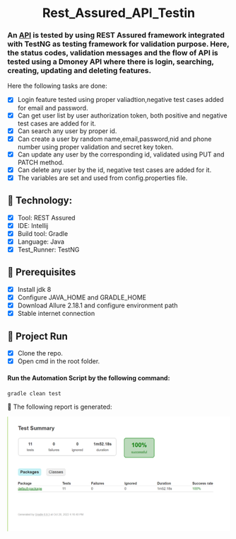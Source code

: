 <h1 align="center">Rest_Assured_API_Testin</h1>

### An [API](http://dmoney.professionaltrainingbd.com) is tested by using REST Assured framework integrated with TestNG as testing framework for validation purpose. Here, the status codes, validation messages and the flow of API is tested using a Dmoney API where there is login, searching, creating, updating and deleting features.
Here the following tasks are done:
- [x] Login feature tested using proper valiadtion,negative test cases added for email and password.
- [x] Can get user list by user authorization token, both positive and negative test cases are added for it.
- [x] Can search any user by proper id.
- [x] Can create a user by random name,email,password,nid and phone number using proper validation and secret key token.
- [x] Can update any user by the corresponding id, validated using PUT and PATCH method.
- [x] Can delete any user by the id, negative test cases are added for it.
- [x] The variables are set and used from config.properties file.
## :pushpin: Technology: </br>
- [x] Tool: REST Assured
- [x] IDE: Intellij
- [x] Build tool: Gradle
- [x] Language: Java
- [x] Test_Runner: TestNG

## :pushpin: Prerequisites</br>
- [x] Install jdk 8 
- [x] Configure JAVA_HOME and GRADLE_HOME
- [x] Download Allure 2.18.1 and configure environment path
- [x] Stable internet connection

## :pushpin: Project Run
- [x] Clone the repo.
- [x] Open cmd in the root folder.
#### Run the Automation Script by the following command:
 ```
 gradle clean test 
 ```
:small_orange_diamond: The following report is generated:


![Sample report](https://github.com/Tonmoy61/Rest_Assured_API_Testing/blob/master/report/report.png)



